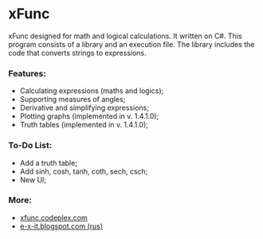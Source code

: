 xFunc
=====

xFunc designed for math and logical calculations. It written on C#. This program consists of a library and an execution file. The library includes the code that converts strings to expressions.

### Features:

* Calculating expressions (maths and logics);
* Supporting measures of angles;
* Derivative and simplifying expressions;
* Plotting graphs (implemented in v. 1.4.1.0);
* Truth tables (implemented in v. 1.4.1.0);

### To-Do List:

* Add a truth table;
* Add sinh, cosh, tanh, coth, sech, csch;
* New UI;

### More:

* [xfunc.codeplex.com](http://xfunc.codeplex.com/)
* [e-x-it.blogspot.com (rus)](http://e-x-it.blogspot.com/2012/12/xfunc-14.html)
